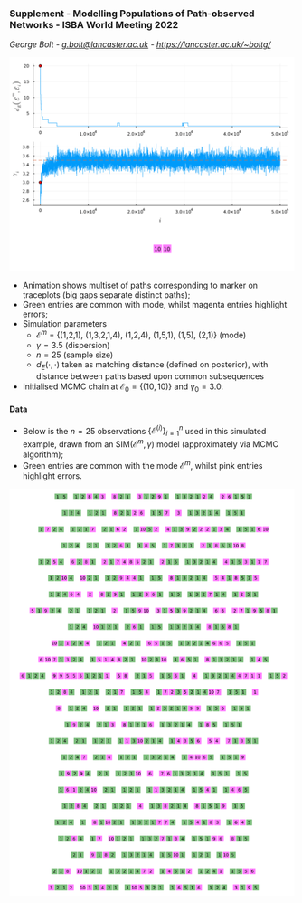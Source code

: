### Supplement - Modelling Populations of Path-observed Networks - ISBA World Meeting 2022


*George Bolt - g.bolt@lancaster.ac.uk - https://lancaster.ac.uk/~boltg/*

![](posterior_sample.gif)

* Animation shows multiset of paths corresponding to marker on traceplots (big gaps separate distinct paths);
* Green entries are common with mode, whilst magenta entries highlight errors;
* Simulation parameters
    * $\mathcal{E}^m$ = \{(1,2,1), (1,3,2,1,4), (1,2,4), (1,5,1), (1,5), (2,1)\} (mode)
    * $\gamma=3.5$ (dispersion)
    * $n=25$ (sample size)
    * $d_E(\cdot, \cdot)$ taken as matching distance (defined on posterior), with distance between paths based upon common subsequences
* Initialised MCMC chain at $\mathcal{E}_0 = \{(10,10)\}$ and $\gamma_0=3.0$.


#### Data 

* Below is the $n=25$ observations $\{\mathcal{E}^{(i)}\}_{i=1}^n$ used in this simulated example, drawn from an $\text{SIM}(\mathcal{E}^m, \gamma)$ model (approximately via MCMC algorithm);
* Green entries are common with the mode $\mathcal{E}^m$, whilst pink entries highlight errors.

![](data.png)